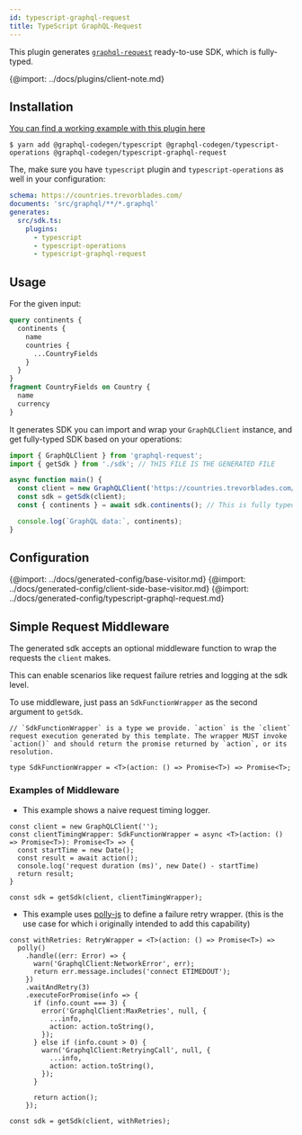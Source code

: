 ```yaml
---
id: typescript-graphql-request
title: TypeScript GraphQL-Request
---
```


This plugin generates [`graphql-request`](https://www.npmjs.com/package/graphql-request) ready-to-use SDK, which is fully-typed.

{@import: ../docs/plugins/client-note.md}

## Installation

[You can find a working example with this plugin here](https://github.com/dotansimha/graphql-codegen-graphql-request-example)

    $ yarn add @graphql-codegen/typescript @graphql-codegen/typescript-operations @graphql-codegen/typescript-graphql-request

The, make sure you have `typescript` plugin and `typescript-operations` as well in your configuration:

```yml
schema: https://countries.trevorblades.com/
documents: 'src/graphql/**/*.graphql'
generates:
  src/sdk.ts:
    plugins:
      - typescript
      - typescript-operations
      - typescript-graphql-request
```

## Usage

For the given input:

```graphql
query continents {
  continents {
    name
    countries {
      ...CountryFields
    }
  }
}
fragment CountryFields on Country {
  name
  currency
}
```

It generates SDK you can import and wrap your `GraphQLClient` instance, and get fully-typed SDK based on your operations:

```ts
import { GraphQLClient } from 'graphql-request';
import { getSdk } from './sdk'; // THIS FILE IS THE GENERATED FILE

async function main() {
  const client = new GraphQLClient('https://countries.trevorblades.com/');
  const sdk = getSdk(client);
  const { continents } = await sdk.continents(); // This is fully typed, based on the query

  console.log(`GraphQL data:`, continents);
}
```

## Configuration

{@import: ../docs/generated-config/base-visitor.md}
{@import: ../docs/generated-config/client-side-base-visitor.md}
{@import: ../docs/generated-config/typescript-graphql-request.md}

## Simple Request Middleware

The generated sdk accepts an optional middleware function to wrap the requests the `client` makes.

This can enable scenarios like request failure retries and logging at the sdk level.

To use middleware, just pass an `SdkFunctionWrapper` as the second argument to
`getSdk`.

```
// `SdkFunctionWrapper` is a type we provide. `action` is the `client` request execution generated by this template. The wrapper MUST invoke `action()` and should return the promise returned by `action`, or its resolution.

type SdkFunctionWrapper = <T>(action: () => Promise<T>) => Promise<T>;
```

### Examples of Middleware

- This example shows a naive request timing logger.

```
const client = new GraphQLClient('');
const clientTimingWrapper: SdkFunctionWrapper = async <T>(action: () => Promise<T>): Promise<T> => {
  const startTime = new Date();
  const result = await action();
  console.log('request duration (ms)', new Date() - startTime)
  return result;
}

const sdk = getSdk(client, clientTimingWrapper);
```

- This example uses [polly-js](https://github.com/mauricedb/polly-js) to define a failure retry wrapper. (this is the use case for which i originally intended to add this capability)

```
const withRetries: RetryWrapper = <T>(action: () => Promise<T>) =>
  polly()
    .handle((err: Error) => {
      warn('GraphqlClient:NetworkError', err);
      return err.message.includes('connect ETIMEDOUT');
    })
    .waitAndRetry(3)
    .executeForPromise(info => {
      if (info.count === 3) {
        error('GraphqlClient:MaxRetries', null, {
          ...info,
          action: action.toString(),
        });
      } else if (info.count > 0) {
        warn('GraphqlClient:RetryingCall', null, {
          ...info,
          action: action.toString(),
        });
      }

      return action();
    });

const sdk = getSdk(client, withRetries);
```
